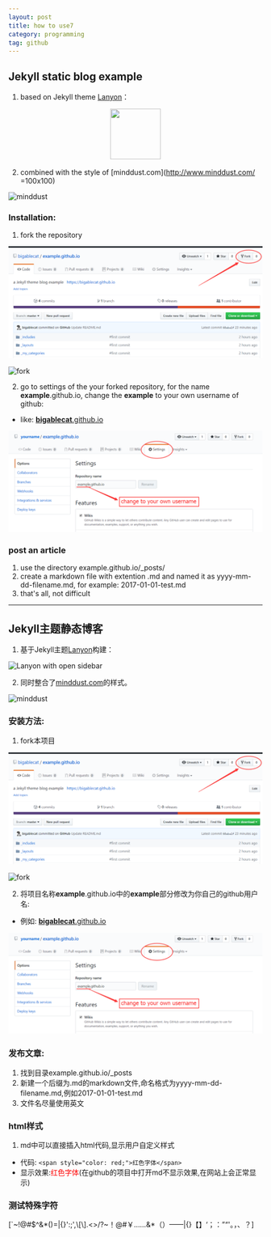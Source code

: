 ```yaml
---
layout: post
title: how to use7
category: programming
tag: github
---
```


## Jekyll static blog example
1. based on Jekyll theme [Lanyon](http://lanyon.getpoole.com/)：

<div align="center">
<img width="100" height="100" src="https://f.cloud.github.com/assets/98681/1825267/be04a914-71b0-11e3-966f-8afe9894c729.png" />
</div>

2. combined with the style of [minddust.com](http://www.minddust.com/ =100x100)


![minddust](https://raw.githubusercontent.com/bigablecat/example.github.io/master/public/img/minddust.png)

### Installation:
1. fork the repository

![fork](https://raw.githubusercontent.com/bigablecat/example.github.io/master/public/img/fork.png)

![fork](https://raw.githubusercontent.com/bigablecat/example.github.io/master/public/img/fork2.png)

2. go to settings of the your forked repository, for the name **example**.github.io, change the **example** to your own username of github:
* like: [**bigablecat**.github.io](https://bigablecat.github.io/)

![change name](https://raw.githubusercontent.com/bigablecat/example.github.io/master/public/img/change_name.png)

### post an article
1. use the directory example.github.io/_posts/
2. create a markdown file with extention .md and named it as yyyy-mm-dd-filename.md, for example: 2017-01-01-test.md
3. that's all, not difficult

***

## Jekyll主题静态博客
1. 基于Jekyll主题[Lanyon](http://lanyon.getpoole.com/)构建：

![Lanyon with open sidebar](https://f.cloud.github.com/assets/98681/1825267/be04a914-71b0-11e3-966f-8afe9894c729.png)

2. 同时整合了[minddust.com](http://www.minddust.com/)的样式。

![minddust](https://raw.githubusercontent.com/bigablecat/example.github.io/master/public/img/minddust.png)

### 安装方法:
1. fork本项目

![fork](https://raw.githubusercontent.com/bigablecat/example.github.io/master/public/img/fork.png)

![fork](https://raw.githubusercontent.com/bigablecat/example.github.io/master/public/img/fork2.png)

2. 将项目名称**example**.github.io中的**example**部分修改为你自己的github用户名:
* 例如: [**bigablecat**.github.io](https://bigablecat.github.io/)

![change name](https://raw.githubusercontent.com/bigablecat/example.github.io/master/public/img/change_name.png)

### 发布文章:
1. 找到目录example.github.io/_posts
2. 新建一个后缀为.md的markdown文件,命名格式为yyyy-mm-dd-filename.md,例如2017-01-01-test.md
3. 文件名尽量使用英文

### html样式
1. md中可以直接插入html代码,显示用户自定义样式
* 代码:
```<span style="color: red;">红色字体</span>```
* 显示效果:<span style="color: red;">红色字体</span>(在github的项目中打开md不显示效果,在网站上会正常显示)

### 测试特殊字符
[`~!@#$^&*()=|{}':;',\\[\\].<>/?~！@#￥……&*（）——|{}【】‘；：”“'。，、？]
